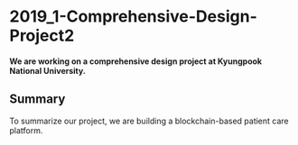 # 2019_1-Comprehensive-Design-Project2

#### We are working on a comprehensive design project at Kyungpook National University.

## Summary
To summarize our project, we are building a blockchain-based patient care platform.
